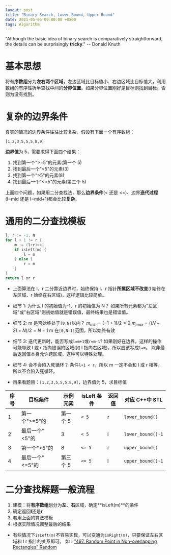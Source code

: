 ```yaml
---
layout: post
title: "Binary Search, Lower Bound, Upper Bound"
date: 2021-05-05 09:00:00 +0800
tags: Algorithm
---
```


"Although the basic idea of binary search is comparatively straightforward, the details can be surprisingly **tricky**."
-- Donald Knuth

# 基本思想

将有**序数组**分为**左右两个区域**，左边区域比目标值小、右边区域比目标值大，利用数组的有序性折半查找中间的**分界位置**。如果分界位置刚好是目标则找到目标，否则为没有找到。

# 复杂的边界条件

真实的情况的边界条件往往比较复杂，假设有下面一个有序数组：

`[1,2,3,5,5,5,8,9]`

**边界值**为 5，需要求得下面四个结果：

1. 找到第一个">=5"的元素(第一个 5)
2. 找到最后一个"<5"的元素(3)
3. 找到第一个">5"的元素(8)
4. 找到最后一个"<=5"的元素(第三个 5)

上面四个问题，如果用二分查找法，那么**边界条件**(< 还是 <=)、边界**迭代过程**(l=mid 还是 l=mid+1)都会比较**复杂**。

# 通用的二分查找模板

```Go
l, r := -1, N
for l + 1 != r {
    m := (l+r)>>1
    if isLeft(m) {
        l = m
    } else {
        r = m
    }
}
return l or r
```

- 上面算法在 l、r 二分靠近边界时，始终保持 l、r 指针**所属区域不改变**(l 始终在左区域、r 始终在右区域)，这样逻辑比较简单。

- 细节 1: 为什么 l 的初始值为-1、r 的初始值为 N？
  如果所有元素都为"左区域"或"右区域"则初始值就是错误值，最终结果也是错误值。

- 细节 2: m 是否始终处于`[0,N)`以内？
  $m_{min}=(-1+1)/2=0$
  $m_{max}=((N-2)+N)/2=N-1$
  m 在`[0,N-1]`范围，所以始终有效

- 细节 3: 迭代更新时，能否写成`l=m+1`或`r=m-1`?
  如果刚好在边界，这样的操作可能导致 l 或 r 指向错误的区域(如 l 指向右区域)，所以应该写成`l=m`。
  除非最后返回值本身允许跨区域，这种可以特殊处理。

- 细节 4: 会不会陷入死循环？
  条件`l+1 < r`，所以 m 一定不会和 l 或 r 相等，所以不会陷入死循环。

- 再来看题目：`[1,2,3,5,5,5,8,9]`，边界值为 5，求目标值

| 序号 | 目标条件        | 示例元素 | isLeft 条件 | 返回值 | 对应 C++中 STL    |
| ---- | --------------- | -------- | ----------- | ------ | ----------------- |
| 1    | 第一个">=5"的   | 第一个 5 | `< 5`       | r      | `lower_bound()`   |
| 2    | 最后一个"<5"的  | 3        | `< 5`       | l      | `lower_bound()-1` |
| 3    | 第一个">5"的    | 8        | `<= 5`      | r      | `upper_bound()`   |
| 4    | 最后一个"<=5"的 | 第三个 5 | `<= 5`      | l      | `upper_bound()-1` |

# 二分查找解题一般流程

1. 建模：将**有序数组**划分为**左**、**右**区域，确定**isLeft(m)**的条件
2. 确定返回**l**还是**r**
3. 套用上面的算法模板
4. 根据实际情况调整最后的结果

- 有些情况下`isLeft(m)`不容易实现，可以变通为`isRight(m)`，只要保证左右区域和 l r 指针的关系即可。
  如：["497. Random Point in Non-overlapping Rectangles" Random]()
